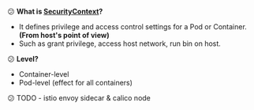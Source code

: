 :confused: **What is [SecurityContext](https://kubernetes.io/docs/tasks/configure-pod-container/security-context/)?**

- It defines privilege and access control settings for a Pod or Container. **(From host's point of view)**
- Such as grant privilege, access host network, run bin on host.



:confused: **Level?**

- Container-level
- Pod-level (effect for all containers)



:confused: TODO - istio envoy sidecar & calico node